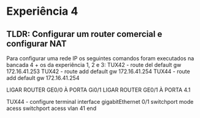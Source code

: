 # Experiência 4

## TLDR: Configurar um router comercial e configurar NAT

Para configurar uma rede IP os seguintes comandos foram executados na bancada 4 + os da experiência 1, 2 e 3:
TUX42 - route del default gw 172.16.41.253
TUX42 - route add default gw 172.16.41.254
TUX44 - route add default gw 172.16.41.254

LIGAR ROUTER GE0/0 À PORTA Gi0/1
LIGAR ROUTER GE0/1 À PORTA 4.1

TUX44 - configure terminal
interface gigabitEthernet 0/1
switchport mode acess
switchport acess vlan 41
end
